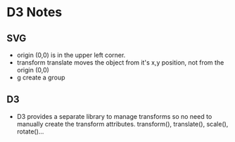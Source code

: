 # D3 Notes #

## SVG ##
* origin (0,0) is in the upper left corner.
* transform translate moves the object from it's x,y position, not from the origin (0,0)
* g create a group

## D3 ##
* D3 provides a separate library to manage transforms so no need to manually create the transform attributes. transform(), translate(), scale(), rotate()...